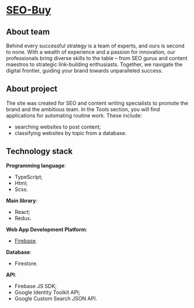 # [SEO-Buy](https://seo-buy.com)

## About team

Behind every successful strategy is a team of experts, and ours is second to none. With a wealth of experience and a passion for innovation, our professionals bring diverse skills to the table – from SEO gurus and content maestros to strategic link-building enthusiasts. 
Together, we navigate the digital frontier, guiding your brand towards unparalleled success.

## About project

The site was created for SEO and content writing specialists to promote the brand and the ambitious team. 
In the Tools section, you will find applications for automating routine work. 
These include: 
- searching websites to post content;
- classifying websites by topic from a database.

## Technology stack

**Programming language**:
- TypeScript;
- Html;
- Scss.
  
**Main library**:
- React;
- Redux.

**Web App Development Platform**: 
- [Firebase](https://firebase.google.com/).

**Database**: 
- Firestore.

**API**:
- Firebase JS SDK;
- Google Identity Toolkit API;
- Google Custom Search JSON API.
